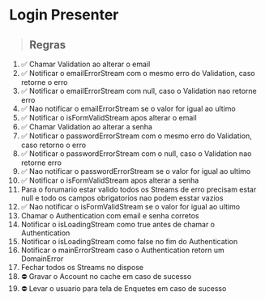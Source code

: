 # Login Presenter

> ## Regras

1. ✅ Chamar Validation ao alterar o email
2. ✅ Notificar o emailErrorStream com o mesmo erro do Validation, caso retorne o erro
3. ✅ Notificar o emailErrorStream com null, caso o Validation nao retorne erro
4. ✅ Nao notificar o emailErrorStream se o valor for igual ao ultimo
5. ✅ Notificar o isFormValidStream apos alterar o email
6. ✅ Chamar Validation ao alterar a senha
7. ✅ Notificar o passwordErrorStream com o mesmo erro do Validation, caso retorno o erro
8. ✅ Notificar o passwordErrorStream com o null, caso o Validation nao retorne erro
9. ✅ Nao notificar o passwordErrorStream se o valor for igual ao ultimo
10. ✅ Notificar o isFormValidStream apos alterar a senha
11. Para o forumario estar valido todos os Streams de erro precisam estar null e todo os campos obrigatorios nao podem esstar vazios
12. ✅ Nao notificar o isFormValidStream se o valor for igual ao ultimo
13. Chamar o Authentication com email e senha corretos
14. Notificar o isLoadingStream como true antes de chamar o Authentication
15. Notificar o isLoadingStream como false no fim do Authentication
16. Notificar o mainErrorStream caso o Authentication retorn um DomainError
17. Fechar todos os Streams no dispose
18. ⛔️ Gravar o Account no cache em caso de sucesso
19. ⛔️ Levar o usuario para tela de Enquetes em caso de sucesso